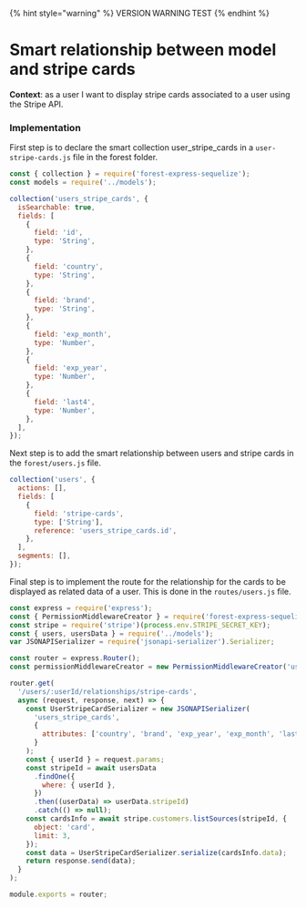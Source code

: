 {% hint style="warning" %}
VERSION WARNING TEST
{% endhint %}

# Smart relationship between model and stripe cards

**Context**: as a user I want to display stripe cards associated to a user using the Stripe API.

### Implementation

First step is to declare the smart collection user_stripe_cards in a `user-stripe-cards.js` file in the forest folder.

```jsx
const { collection } = require('forest-express-sequelize');
const models = require('../models');

collection('users_stripe_cards', {
  isSearchable: true,
  fields: [
    {
      field: 'id',
      type: 'String',
    },
    {
      field: 'country',
      type: 'String',
    },
    {
      field: 'brand',
      type: 'String',
    },
    {
      field: 'exp_month',
      type: 'Number',
    },
    {
      field: 'exp_year',
      type: 'Number',
    },
    {
      field: 'last4',
      type: 'Number',
    },
  ],
});
```

Next step is to add the smart relationship between users and stripe cards in the `forest/users.js` file.

```jsx
collection('users', {
  actions: [],
  fields: [
    {
      field: 'stripe-cards',
      type: ['String'],
      reference: 'users_stripe_cards.id',
    },
  ],
  segments: [],
});
```

Final step is to implement the route for the relationship for the cards to be displayed as related data of a user. This is done in the `routes/users.js` file.

```javascript
const express = require('express');
const { PermissionMiddlewareCreator } = require('forest-express-sequelize');
const stripe = require('stripe')(process.env.STRIPE_SECRET_KEY);
const { users, usersData } = require('../models');
var JSONAPISerializer = require('jsonapi-serializer').Serializer;

const router = express.Router();
const permissionMiddlewareCreator = new PermissionMiddlewareCreator('users');

router.get(
  '/users/:userId/relationships/stripe-cards',
  async (request, response, next) => {
    const UserStripeCardSerializer = new JSONAPISerializer(
      'users_stripe_cards',
      {
        attributes: ['country', 'brand', 'exp_year', 'exp_month', 'last4'],
      }
    );
    const { userId } = request.params;
    const stripeId = await usersData
      .findOne({
        where: { userId },
      })
      .then((userData) => userData.stripeId)
      .catch(() => null);
    const cardsInfo = await stripe.customers.listSources(stripeId, {
      object: 'card',
      limit: 3,
    });
    const data = UserStripeCardSerializer.serialize(cardsInfo.data);
    return response.send(data);
  }
);

module.exports = router;
```
